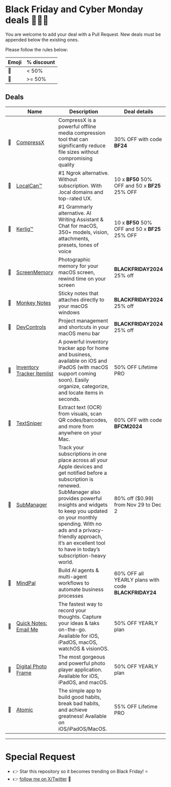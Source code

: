 # Black Friday and Cyber Monday deals 🤑🤑🤑

You are welcome to add your deal with a Pull Request. New deals must be appended below the existing ones.

Please follow the rules below:
 
| Emoji | % discount |
|-------|------------|
|💸|< 50%|
|🤑|>= 50%|

## Deals

|  | Name | Description | Deal details |
|--|------|-------------|--------------|
|💸|[CompressX](https://compressx.app/)|CompressX is a powerful offline media compression tool that can significantly reduce file sizes without compromising quality|30% OFF with code **BF24**|
|🤑|[LocalCan™](https://www.localcan.com/) | #1 Ngrok alternative. Without subscription. With .local domains and top-rated UX. | 10 x **BF50** 50% OFF and 50 x **BF25** 25% OFF|
|🤑|[Kerlig™](https://www.kerlig.com/) | #1 Grammarly alternative. AI Writing Assistant & Chat for macOS, 350+ models, vision, attachments, presets, tones of voice | 10 x **BF50** 50% OFF and 50 x **BF25** 25% OFF|
|💸|[ScreenMemory](https://screenmemory.app)|Photographic memory for your macOS screen, rewind time on your screen|**BLACKFRIDAY2024** 25% off|
|💸|[Monkey Notes](https://jontelang.com/monkeynotes) | Sticky notes that attaches directly to your macOS windows| **BLACKFRIDAY2024** 25% off|
|💸|[DevControls](https://jontelang.com/DevControls) | Project management and shortcuts in your macOS menu bar | **BLACKFRIDAY2024** 25% off|
|🤑|[Inventory Tracker Itemlist](https://getitemlist.app) | A powerful inventory tracker app for home and business, available on iOS and iPadOS (with macOS support coming soon). Easily organize, categorize, and locate items in seconds. | 50% OFF Lifetime PRO |
|🤑|[TextSniper](https://textsniper.app/) | Extract text (OCR) from visuals, scan QR codes/barcodes, and more from anywhere on your Mac. | 60% OFF with code **BFCM2024** |
|🤑|[SubManager](https://submanager.app/) | Track your subscriptions in one place across all your Apple devices and get notified before a subscription is renewed. SubManager also provides powerful insights and widgets to keep you updated on your monthly spending. With no ads and a privacy-friendly approach, it’s an excellent tool to have in today’s subscription-heavy world. | 80% off ($0.99) from Nov 29 to Dec 2 |
|🤑|[MindPal](https://mindpal.io) | Build AI agents & multi-agent workflows to automate business processes | 60% OFF all YEARLY plans with code **BLACKFRIDAY24** |
|🤑|[Quick Notes: Email Me](https://emailmeapp.net) | The fastest way to record your thoughts. Capture your ideas & taks on-the-go. Available for iOS, iPadOS, macOS, watchOS & visionOS. | 50% OFF YEARLY plan |
|🤑|[Digital Photo Frame](https://www.digitalphotoframeapp.com) | The most gorgeous and powerful photo player application. Available for iOS, iPadOS, and macOS. | 50% OFF YEARLY plan |
|🤑|[Atomic](https://indiegoodies.com/atomic) | The simple app to build good habits, break bad habits, and achieve greatness! Available on iOS/iPadOS/MacOS. | 55% OFF Lifetime PRO |

---

# Special Request 
- 👉 Star this repository so it becomes trending on Black Friday! ⭐
- 👉 [follow me on X/Twitter](https://x.com/hieudinh_) 💛

